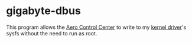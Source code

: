 # gigabyte-dbus

This program allows the [Aero Control Center](https://github.com/tangalbert919/AeroControlCenter) to write to my [kernel driver](https://github.com/tangalbert919/gigabyte-laptop-wmi)'s sysfs without the need to run as root.

